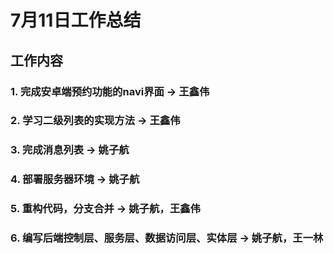 # 7月11日工作总结

## 工作内容
### 1. 完成安卓端预约功能的navi界面 -> 王鑫伟
### 2. 学习二级列表的实现方法 -> 王鑫伟
### 3. 完成消息列表 -> 姚子航
### 4. 部署服务器环境 -> 姚子航
### 5. 重构代码，分支合并 -> 姚子航，王鑫伟
### 6. 编写后端控制层、服务层、数据访问层、实体层 -> 姚子航，王一林